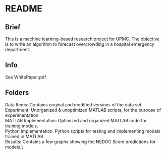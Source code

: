 # README

## Brief
This is a machine learning-based research project for UPMC. The objective is to write an algorithm to forecast overcrowding in a hospital emergency department.

## Info
See WhitePaper.pdf

## Folders
Data Items:                 Contains original and modified versions of the data set.\
Experiment:                 Unorganized & unoptimized MATLAB scripts, for the purpose of experimentation.\
MATLAB Implementation:      Optimized and organized MATLAB code for training models.\
Python Implementation:      Python scripts for testing and implementing models trained in MATLAB.\
Results:                    Contains a few graphs showing the NEDOC Score predictions for models.\

